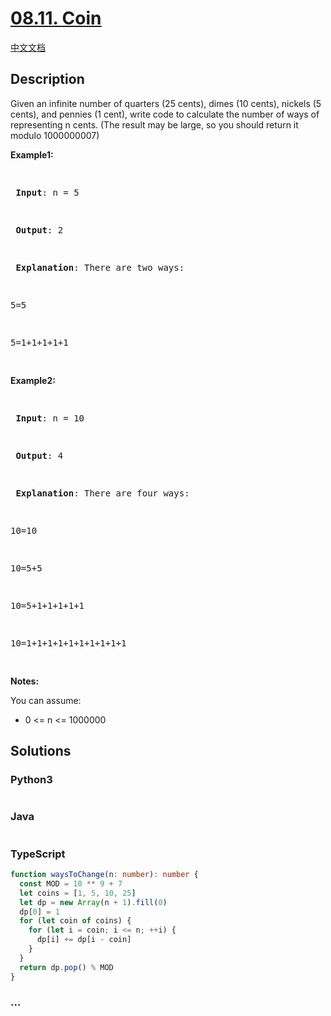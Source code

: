 # [08.11. Coin](https://leetcode.cn/problems/coin-lcci)

[中文文档](/lcci/08.11.Coin/README.md)

## Description

<p>Given an infinite number of quarters (25 cents), dimes (10 cents), nickels (5 cents), and pennies (1 cent), write code to calculate the number of ways of representing n cents.&nbsp;(The result may be large, so you should return it modulo 1000000007)</p>
<p><strong>Example1:</strong></p>
<pre>

<strong> Input</strong>: n = 5

<strong> Output</strong>: 2

<strong> Explanation</strong>: There are two ways:

5=5

5=1+1+1+1+1

</pre>
<p><strong>Example2:</strong></p>
<pre>

<strong> Input</strong>: n = 10

<strong> Output</strong>: 4

<strong> Explanation</strong>: There are four ways:

10=10

10=5+5

10=5+1+1+1+1+1

10=1+1+1+1+1+1+1+1+1+1

</pre>
<p><strong>Notes: </strong></p>
<p>You can assume:</p>
<ul>
	<li>0 &lt;= n&nbsp;&lt;= 1000000</li>
</ul>

## Solutions

<!-- tabs:start -->

### **Python3**

```python

```

### **Java**

```java

```

### **TypeScript**

```ts
function waysToChange(n: number): number {
  const MOD = 10 ** 9 + 7
  let coins = [1, 5, 10, 25]
  let dp = new Array(n + 1).fill(0)
  dp[0] = 1
  for (let coin of coins) {
    for (let i = coin; i <= n; ++i) {
      dp[i] += dp[i - coin]
    }
  }
  return dp.pop() % MOD
}
```

### **...**

```

```

<!-- tabs:end -->
